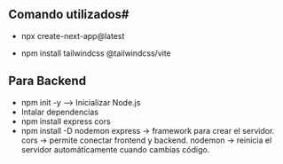
## Comando utilizados#

- npx create-next-app@latest

- npm install tailwindcss @tailwindcss/vite

## Para Backend

- npm init -y --> Inicializar Node.js
- Intalar dependencias
- npm install express cors
- npm install -D nodemon
express → framework para crear el servidor.
cors → permite conectar frontend y backend.
nodemon → reinicia el servidor automáticamente cuando cambias código.